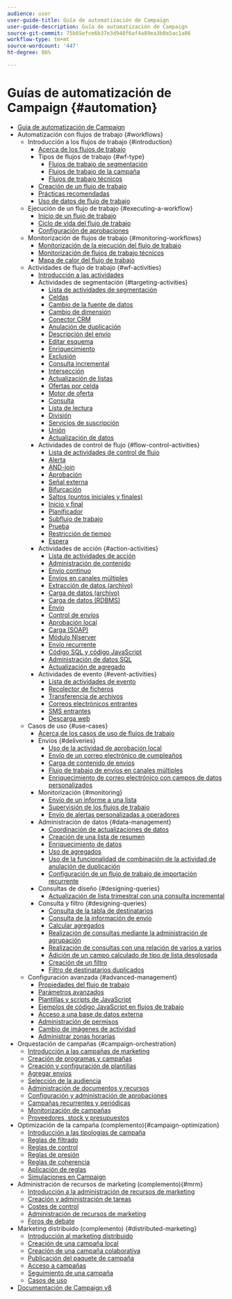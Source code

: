 ```yaml
---
audience: user
user-guide-title: Guía de automatización de Campaign
user-guide-description: Guía de automatización de Campaign
source-git-commit: 75b65efce6b37e3d948f6af4a89ea3b0a5ac1a86
workflow-type: tm+mt
source-wordcount: '447'
ht-degree: 86%

---
```



# Guías de automatización de Campaign {#automation}

+ [Guía de automatización de Campaign](home.md)
+ Automatización con flujos de trabajo {#workflows}
   + Introducción a los flujos de trabajo {#introduction}
      + [Acerca de los flujos de trabajo](workflow/about-workflows.md)
      + Tipos de flujos de trabajo {#wf-type}
         + [Flujos de trabajo de segmentación](workflow/targeting-workflows.md)
         + [Flujos de trabajo de la campaña](workflow/campaign-workflows.md)
         + [Flujos de trabajo técnicos](workflow/technical-workflows.md)
      + [Creación de un flujo de trabajo](workflow/build-a-workflow.md)
      + [Prácticas recomendadas](workflow/workflow-best-practices.md)
      + [Uso de datos de flujo de trabajo](workflow/use-workflow-data.md)
   + Ejecución de un flujo de trabajo {#executing-a-workflow}
      + [Inicio de un flujo de trabajo](workflow/start-a-workflow.md)
      + [Ciclo de vida del flujo de trabajo](workflow/workflow-life-cycle.md)
      + [Configuración de aprobaciones](workflow/define-approvals.md)
   + Monitorización de flujos de trabajo {#monitoring-workflows}
      + [Monitorización de la ejecución del flujo de trabajo](workflow/monitor-workflow-execution.md)
      + [Monitorización de flujos de trabajo técnicos](workflow/monitor-technical-workflows.md)
      + [Mapa de calor del flujo de trabajo](workflow/heatmap.md)
   + Actividades de flujo de trabajo {#wf-activities}
      + [Introducción a las actividades](workflow/activities.md)
      + Actividades de segmentación {#targeting-activities}
         + [Lista de actividades de segmentación](workflow/targeting-activities.md)
         + [Celdas](workflow/cells.md)
         + [Cambio de la fuente de datos](workflow/change-data-source.md)
         + [Cambio de dimensión](workflow/change-dimension.md)
         + [Conector CRM](workflow/crm-connector.md)
         + [Anulación de duplicación](workflow/deduplication.md)
         + [Descripción del envío](workflow/delivery-outline.md)
         + [Editar esquema](workflow/edit-schema.md)
         + [Enriquecimiento](workflow/enrichment.md)
         + [Exclusión](workflow/exclusion.md)
         + [Consulta incremental](workflow/incremental-query.md)
         + [Intersección](workflow/intersection.md)
         + [Actualización de listas](workflow/list-update.md)
         + [Ofertas por celda](workflow/offers-by-cell.md)
         + [Motor de oferta](workflow/offer-engine.md)
         + [Consulta](workflow/query.md)
         + [Lista de lectura](workflow/read-list.md)
         + [División](workflow/split.md)
         + [Servicios de suscripción](workflow/subscription-services.md)
         + [Unión](workflow/union.md)
         + [Actualización de datos](workflow/update-data.md)
      + Actividades de control de flujo {#flow-control-activities}
         + [Lista de actividades de control de flujo](workflow/flow-control-activities.md)
         + [Alerta](workflow/alert.md)
         + [AND-join](workflow/and-join.md)
         + [Aprobación](workflow/approval.md)
         + [Señal externa](workflow/external-signal.md)
         + [Bifurcación](workflow/fork.md)
         + [Saltos (puntos iniciales y finales)](workflow/jump--start-point-and-end-point-.md)
         + [Inicio y final](workflow/start-and-end.md)
         + [Planificador](workflow/scheduler.md)
         + [Subflujo de trabajo](workflow/sub-workflow.md)
         + [Prueba](workflow/test.md)
         + [Restricción de tiempo](workflow/time-constraint.md)
         + [Espera](workflow/wait.md)
      + Actividades de acción {#action-activities}
         + [Lista de actividades de acción](workflow/action-activities.md)
         + [Administración de contenido](workflow/content-management.md)
         + [Envío continuo](workflow/continuous-delivery.md)
         + [Envíos en canales múltiples](workflow/cross-channel-deliveries.md)
         + [Extracción de datos (archivo)](workflow/extraction--file-.md)
         + [Carga de datos (archivo)](workflow/data-loading--file-.md)
         + [Carga de datos (RDBMS)](workflow/data-loading--rdbms-.md)
         + [Envío](workflow/delivery.md)
         + [Control de envíos](workflow/delivery-control.md)
         + [Aprobación local](workflow/local-approval.md)
         + [Carga (SOAP)](workflow/loading-soap.md)
         + [Módulo Nlserver](workflow/nlserver-module.md)
         + [Envío recurrente](workflow/recurring-delivery.md)
         + [Código SQL y código JavaScript](workflow/sql-code-and-javascript-code.md)
         + [Administración de datos SQL](workflow/sql-data-management.md)
         + [Actualización de agregado](workflow/update-aggregate.md)
      + Actividades de evento {#event-activities}
         + [Lista de actividades de evento](workflow/event-activities.md)
         + [Recolector de ficheros](workflow/file-collector.md)
         + [Transferencia de archivos](workflow/file-transfer.md)
         + [Correos electrónicos entrantes](workflow/inbound-emails.md)
         + [SMS entrantes](workflow/inbound-sms.md)
         + [Descarga web](workflow/web-download.md)
   + Casos de uso {#use-cases}
      + [Acerca de los casos de uso de flujos de trabajo](workflow/workflow-use-cases.md)
      + Envíos {#deliveries}
         + [Uso de la actividad de aprobación local](workflow/local-approval-activity.md)
         + [Envío de un correo electrónico de cumpleaños](workflow/send-a-birthday-email.md)
         + [Carga de contenido de envíos](workflow/load-delivery-content.md)
         + [Flujo de trabajo de envíos en canales múltiples](workflow/cross-channel-delivery-workflow.md)
         + [Enriquecimiento de correo electrónico con campos de datos personalizados](workflow/email-enrichment-with-custom-date-fields.md)
      + Monitorización {#monitoring}
         + [Envío de un informe a una lista](workflow/send-a-report-to-a-list.md)
         + [Supervisión de los flujos de trabajo](workflow/workflow-supervision.md)
         + [Envío de alertas personalizadas a operadores](workflow/send-alerts-to-operators.md)
      + Administración de datos {#data-management}
         + [Coordinación de actualizaciones de datos](workflow/coordinate-data-updates.md)
         + [Creación de una lista de resumen](workflow/create-a-summary-list.md)
         + [Enriquecimiento de datos](workflow/enrich-data.md)
         + [Uso de agregados](workflow/using-aggregates.md)
         + [Uso de la funcionalidad de combinación de la actividad de anulación de duplicación](workflow/deduplication-merge.md)
         + [Configuración de un flujo de trabajo de importación recurrente](workflow/recurring-import-workflow.md)
      + Consultas de diseño {#designing-queries}
         + [Actualización de lista trimestral con una consulta incremental](workflow/quarterly-list-update.md)
      + Consulta y filtro {#designing-queries}
         + [Consulta de la tabla de destinatarios](workflow/querying-recipient-table.md)
         + [Consulta de la información de envío](workflow/query-delivery-info.md)
         + [Calcular agregados](workflow/compute-aggregates.md)
         + [Realización de consultas mediante la administración de agrupación](workflow/query-grouping-management.md)
         + [Realización de consultas con una relación de varios a varios](workflow/query-many-to-many-relationship.md)
         + [Adición de un campo calculado de tipo de lista desglosada](workflow/adding-enumeration-type-calculated-field.md)
         + [Creación de un filtro](workflow/create-a-filter.md)
         + [Filtro de destinatarios duplicados](workflow/filter-duplicated-recipients.md)
   + Configuración avanzada {#advanced-management}
      + [Propiedades del flujo de trabajo](workflow/workflow-properties.md)
      + [Parámetros avanzados](workflow/advanced-parameters.md)
      + [Plantillas y scripts de JavaScript](workflow/javascript-scripts-and-templates.md)
      + [Ejemplos de código JavaScript en flujos de trabajo](workflow/javascript-in-workflows.md)
      + [Acceso a una base de datos externa](workflow/accessing-an-external-database--fda-.md)
      + [Administración de permisos](workflow/managing-rights.md)
      + [Cambio de imágenes de actividad](workflow/change-activity-images.md)
      + [Administrar zonas horarias](workflow/managing-time-zones.md)
+ Orquestación de campañas {#campaign-orchestration}
   + [Introducción a las campañas de marketing](campaigns/set-up-campaigns.md)
   + [Creación de programas y campañas](campaigns/marketing-campaign-create.md)
   + [Creación y configuración de plantillas](campaigns/marketing-campaign-templates.md)
   + [Agregar envíos](campaigns/marketing-campaign-deliveries.md)
   + [Selección de la audiencia](campaigns/marketing-campaign-target.md)
   + [Administración de documentos y recursos](campaigns/marketing-campaign-assets.md)
   + [Configuración y administración de aprobaciones](campaigns/marketing-campaign-approval.md)
   + [Campañas recurrentes y periódicas](campaigns/recurring-periodic-campaigns.md)
   + [Monitorización de campañas](campaigns/marketing-campaign-monitoring.md)
   + [Proveedores, stock y presupuestos](campaigns/providers--stocks-and-budgets.md)
+ Optimización de la campaña (complemento){#campaign-optimization}
   + [Introducción a las tipologías de campaña](campaign-opt/campaign-typologies.md)
   + [Reglas de filtrado](campaign-opt/filtering-rules.md)
   + [Reglas de control](campaign-opt/control-rules.md)
   + [Reglas de presión](campaign-opt/pressure-rules.md)
   + [Reglas de coherencia](campaign-opt/consistency-rules.md)
   + [Aplicación de reglas](campaign-opt/apply-rules.md)
   + [Simulaciones en Campaign](campaign-opt/campaign-simulations.md)
+ Administración de recursos de marketing (complemento){#mrm}
   + [Introducción a la administración de recursos de marketing](mrm/about-marketing-resource-management.md)
   + [Creación y administración de tareas](mrm/creating-and-managing-tasks.md)
   + [Costes de control](mrm/controlling-costs.md)
   + [Administración de recursos de marketing](mrm/managing-marketing-resources.md)
   + [Foros de debate](mrm/discussion-forums.md)
+ Marketing distribuido (complemento) {#distributed-marketing}
   + [Introducción al marketing distribuido](distributed-marketing/about-distributed-marketing.md)
   + [Creación de una campaña local](distributed-marketing/creating-a-local-campaign.md)
   + [Creación de una campaña colaborativa](distributed-marketing/creating-a-collaborative-campaign.md)
   + [Publicación del paquete de campaña](distributed-marketing/publishing-the-campaign-package.md)
   + [Acceso a campañas](distributed-marketing/accessing-campaigns.md)
   + [Seguimiento de una campaña](distributed-marketing/tracking-a-campaign.md)
   + [Casos de uso](distributed-marketing/examples.md)
+ [Documentación de Campaign v8](https://experienceleague.adobe.com/docs/campaign/campaign-v8/campaign-home.html?lang=es)